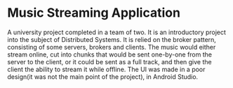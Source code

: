 # Music Streaming Application

A university project completed in a team of two. It is an introductory project into the subject of Distributed Systems. It is relied on the broker pattern, consisting of some servers, brokers and clients. The music would either stream online, cut into chunks that would be sent one-by-one from the server to the client, or it could be sent as a full track, and then give the client the ability to stream it while offline. The UI was made in a poor design(it was not the main point of the project), in Android Studio.
